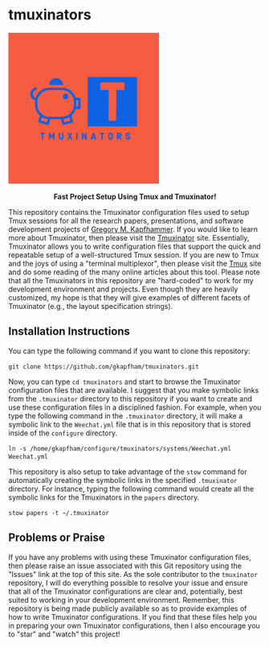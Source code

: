 # tmuxinators

![Image of Logo](.github/tmuxinators-logo.jpeg)

<p align="center">
<b>
Fast Project Setup Using Tmux and Tmuxinator!
</b>
</p>

This repository contains the Tmuxinator configuration files used to setup Tmux
sessions for all the research papers, presentations, and software development
projects of [Gregory M. Kapfhammer](https://www.gregorykapfhammer.com/). If you
would like to learn more about Tmuxinator, then please visit the
[Tmuxinator](https://github.com/tmuxinator/tmuxinator) site. Essentially,
Tmuxinator allows you to write configuration files that support the quick and
repeatable setup of a well-structured Tmux session. If you are new to Tmux and
the joys of using a "terminal multiplexor", then please visit the
[Tmux](https://tmux.github.io/) site and do some reading of the many online
articles about this tool. Please note that all the Tmuxinators in this
repository are "hard-coded" to work for my development environment and projects.
Even though they are heavily customized, my hope is that they will give examples
of different facets of Tmuxinator (e.g., the layout specification strings).

## Installation Instructions

You can type the following command if you want to clone this repository:

```shell
git clone https://github.com/gkapfham/tmuxinators.git
```

Now, you can type `cd tmuxinators` and start to browse the Tmuxinator
configuration files that are available. I suggest that you make symbolic links
from the `.tmuxinator` directory to this repository if you want to create and
use these configuration files in a disciplined fashion. For example, when you
type the following command in the `.tmuxinator` directory, it will make a
symbolic link to the `Weechat.yml` file that is in this repository that is
stored inside of the `configure` directory.

```shell
ln -s /home/gkapfham/configure/tmuxinators/systems/Weechat.yml Weechat.yml
```

This repository is also setup to take advantage of the `stow` command for
automatically creating the symbolic links in the specified `.tmuxinator`
directory. For instance, typing the following command would create all the
symbolic links for the Tmuxinators in the `papers` directory.

```shell
stow papers -t ~/.tmuxinator
```

## Problems or Praise

If you have any problems with using these Tmuxinator configuration files, then
please raise an issue associated with this Git repository using the "Issues"
link at the top of this site. As the sole contributor to the `tmuxinator`
repository, I will do everything possible to resolve your issue and ensure that
all of the Tmuxinator configurations are clear and, potentially, best suited to
working in your development environment. Remember, this repository is being made
publicly available so as to provide examples of how to write Tmuxinator
configurations. If you find that these files help you in preparing your own
Tmuxinator configurations, then I also encourage you to "star" and "watch" this
project!
